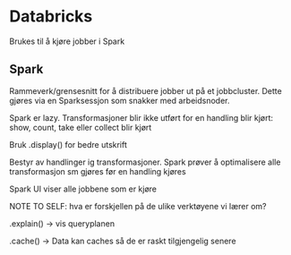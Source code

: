 # Databricks

Brukes til å kjøre jobber i Spark

## Spark

Rammeverk/grensesnitt for å distribuere jobber ut på et jobbcluster. Dette gjøres via en Sparksessjon som snakker med arbeidsnoder.

Spark er lazy. Transformasjoner blir ikke utført for en handling blir kjørt: show, count, take eller collect blir kjørt

Bruk .display() for bedre utskrift

Bestyr av handlinger ig transformasjoner. Spark prøver å optimalisere alle transformasjon sm gjøres før en handling kjøres

Spark UI viser alle jobbene som er kjøre

NOTE TO SELF: hva er forskjellen på de ulike verktøyene vi lærer om?

.explain() -> vis queryplanen

.cache() -> Data kan caches så de er raskt tilgjengelig senere